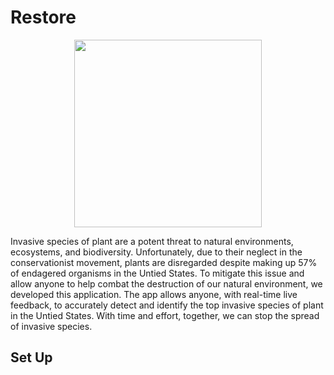 # Restore

<p align="center">
    <img src="https://user-images.githubusercontent.com/78002988/123529931-1fba0080-d6aa-11eb-9688-4f5eff6cdc39.jpg" 
    width = 300 height = 300>
</p>

Invasive species of plant are a potent threat to natural environments, ecosystems, and biodiversity. Unfortunately, due to their neglect in the conservationist movement, plants are disregarded despite making up 57% of endagered organisms in the Untied States. To mitigate this issue and allow anyone to help combat the destruction of our natural environment, we developed this application. The app allows anyone, with real-time live feedback, to accurately detect and identify the top invasive species of plant in the Untied States. With time and effort, together, we can stop the spread of invasive species.

## Set Up
